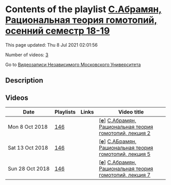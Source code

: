 # Contents of the playlist [С.Абрамян, Рациональная теория гомотопий, осенний семестр 18-19](https://www.youtube.com/playlist?list=PLp9ABVh6_x4EJ7G2nc88HmJGQjZy8oNoK)

This page updated: Thu 8 Jul 2021 02:01:56

Number of videos: [3](#videos)

Go to [Видеозаписи Независимого Московского Университета](../README.md)

## Description



## Videos

|Date|Playlists|Links|Video title|
|---|---|---|---|
| Mon&nbsp;8&nbsp;Oct&nbsp;2018 | [146](../playlists/146 "С.Абрамян, Рациональная теория гомотопий, осенний семестр 18-19") |  | [[**e**](https://studio.youtube.com/video/JY7dVOPIlHE/edit "Edit")] [С.Абрамян, Рациональная теория гомотопий, лекция 2](https://www.youtube.com/watch?v=JY7dVOPIlHE&list=PLp9ABVh6_x4EJ7G2nc88HmJGQjZy8oNoK "17.09.2018") |
| Sat&nbsp;13&nbsp;Oct&nbsp;2018 | [146](../playlists/146 "С.Абрамян, Рациональная теория гомотопий, осенний семестр 18-19") |  | [[**e**](https://studio.youtube.com/video/tKKe4FkecLM/edit "Edit")] [С.АБрамян, Рациональная теория гомотопий, лекция 5](https://www.youtube.com/watch?v=tKKe4FkecLM&list=PLp9ABVh6_x4EJ7G2nc88HmJGQjZy8oNoK "08.10.2018") |
| Sun&nbsp;28&nbsp;Oct&nbsp;2018 | [146](../playlists/146 "С.Абрамян, Рациональная теория гомотопий, осенний семестр 18-19") |  | [[**e**](https://studio.youtube.com/video/uFd4Q8odDDA/edit "Edit")] [C.Абрамян, Рациональная теория гомотопий, лекция 7](https://www.youtube.com/watch?v=uFd4Q8odDDA&list=PLp9ABVh6_x4EJ7G2nc88HmJGQjZy8oNoK "22.10.2018") |
